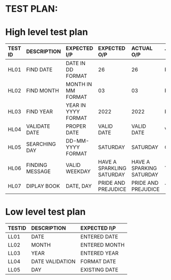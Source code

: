 # **TEST PLAN**:


# High level test plan

|TEST ID| DESCRIPTION| EXPECTED I/P| EXPECTED O/P| ACTUAL O/P| TYPE OF TEST|
| :-----|:-----------|:------------|:------------|:----------|:------------|
|HL01|FIND DATE|DATE IN DD FORMAT|26|26| REQUIREMENT|
|HL02|FIND MONTH|MONTH IN MM FORMAT|03|03| REQUIREMENT|
|HL03|FIND YEAR|YEAR IN YYYY FORMAT|2022|2022| REQUIREMENT|
|HL04|VALIDATE DATE|PROPER DATE| VALID DATE| VALID DATE| VALIDATION|
|HL05|SEARCHING DAY|DD-MM-YYYY FORMAT| SATURDAY| SATURDAY| CALCULATION|
|HL06|FINDING MESSAGE|VALID WEEKDAY| HAVE A SPARKLING SATURDAY| HAVE A SPARKING SATURDAY| TECHNICAL|
|HL07|DIPLAY BOOK|DATE, DAY| PRIDE AND PREJUDICE| PRIDE AND PREJUDICE| TECHNICAL|


# Low level test plan

|TESTID| DESCRIPTION| EXPECTED I\P|
|:-----|:-----------|:------------|
|LL01|DATE|ENTERED DATE|
|LL02|MONTH|ENTERED MONTH|
|LL03|YEAR|ENTERED YEAR|
|LL04|DATE VALIDATION|FORMAT DATE|
|LL05|DAY|EXISTING DATE|

